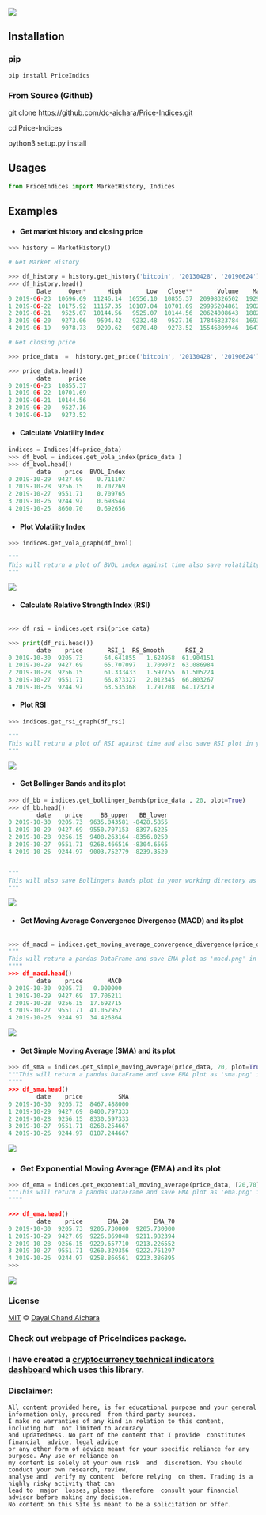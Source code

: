 

[![](https://img.shields.io/badge/PriceIndices-1.1.1-blue)](https://github.com/dc-aichara/PriceIndices)

## Installation 

### pip 

```
pip install PriceIndics
```

### From Source (Github)
 
 git clone https://github.com/dc-aichara/Price-Indices.git
 
 cd Price-Indices 
 
 python3 setup.py install
 
## Usages 
 
```python
from PriceIndices import MarketHistory, Indices

```
## Examples 

- #### Get market history and closing price

```python
>>> history = MarketHistory()

# Get Market History 

>>> df_history = history.get_history('bitcoin', '20130428', '20190624')  
>>> df_history.head()
        Date     Open*      High       Low   Close**       Volume    Market Cap
0 2019-06-23  10696.69  11246.14  10556.10  10855.37  20998326502  192970090355
1 2019-06-22  10175.92  11157.35  10107.04  10701.69  29995204861  190214124824
2 2019-06-21   9525.07  10144.56   9525.07  10144.56  20624008643  180293241528
3 2019-06-20   9273.06   9594.42   9232.48   9527.16  17846823784  169304784791
4 2019-06-19   9078.73   9299.62   9070.40   9273.52  15546809946  164780855869

# Get closing price

>>> price_data  =  history.get_price('bitcoin', '20130428', '20190624')  

>>> price_data.head()
        date     price
0 2019-06-23  10855.37
1 2019-06-22  10701.69
2 2019-06-21  10144.56
3 2019-06-20   9527.16
4 2019-06-19   9273.52

```

- #### Calculate Volatility Index

```python
indices = Indices(df=price_data)
>>> df_bvol = indices.get_vola_index(price_data )  
>>> df_bvol.head()
        date    price  BVOL_Index
0 2019-10-29  9427.69    0.711107
1 2019-10-28  9256.15    0.707269
2 2019-10-27  9551.71    0.709765
3 2019-10-26  9244.97    0.698544
4 2019-10-25  8660.70    0.692656

```

- #### Plot Volatility Index

```python
>>> indices.get_vola_graph(df_bvol)   

"""
This will return a plot of BVOL index against time also save volatility index plot in your working directory as 'bvol_index.png'
"""
```

<img src= 'plots/bvol_index.png' >

- #### Calculate Relative Strength Index (RSI)

```python

>>> df_rsi = indices.get_rsi(price_data)   

>>> print(df_rsi.head())
        date    price       RSI_1  RS_Smooth      RSI_2
0 2019-10-30  9205.73      64.641855   1.624958  61.904151
1 2019-10-29  9427.69      65.707097   1.709072  63.086984
2 2019-10-28  9256.15      61.333433   1.597755  61.505224
3 2019-10-27  9551.71      66.873327   2.012345  66.803267
4 2019-10-26  9244.97      63.535368   1.791208  64.173219


```

- #### Plot RSI

```python
>>> indices.get_rsi_graph(df_rsi)  

"""
This will return a plot of RSI against time and also save RSI plot in your working directory as 'rsi.png'
"""
```

<img src='plots/rsi.png' >

- #### Get Bollinger Bands and its plot

```python
>>> df_bb = indices.get_bollinger_bands(price_data , 20, plot=True) 
>>> df_bb.head()
        date    price     BB_upper   BB_lower
0 2019-10-30  9205.73  9635.043581 -8428.5855
1 2019-10-29  9427.69  9550.707153 -8397.6225
2 2019-10-28  9256.15  9408.263164 -8356.0250
3 2019-10-27  9551.71  9268.466516 -8304.6565
4 2019-10-26  9244.97  9003.752779 -8239.3520


"""
This will also save Bollingers bands plot in your working directory as 'bollinger_bands.png'
"""

```

<img src='plots/bollinger_bands.png'>


- #### Get Moving Average Convergence Divergence (MACD) and its plot

```python

>>> df_macd = indices.get_moving_average_convergence_divergence(price_data, plot=True)
"""
This will return a pandas DataFrame and save EMA plot as 'macd.png' in working directory. 
""""
>>> df_macd.head()
        date    price       MACD
0 2019-10-30  9205.73   0.000000
1 2019-10-29  9427.69  17.706211
2 2019-10-28  9256.15  17.692715
3 2019-10-27  9551.71  41.057952
4 2019-10-26  9244.97  34.426864


```

<img src='plots/macd.png'>

- #### Get Simple Moving Average (SMA) and its plot

```python
>>> df_sma = indices.get_simple_moving_average(price_data, 20, plot=True) 
"""This will return a pandas DataFrame and save EMA plot as 'sma.png' in working directory. 
""""
>>> df_sma.head()
        date    price          SMA
0 2019-10-30  9205.73  8467.488000
1 2019-10-29  9427.69  8400.797333
2 2019-10-28  9256.15  8330.597333
3 2019-10-27  9551.71  8268.254667
4 2019-10-26  9244.97  8187.244667


```

<img src='plots/sma.png'>

- ### Get Exponential Moving Average (EMA) and its plot

```python
>>> df_ema = indices.get_exponential_moving_average(price_data, [20,70], plot=True)
"""This will return a pandas DataFrame and save EMA plot as 'ema.png' in working directory. 
""""

>>> df_ema.head()
        date    price       EMA_20       EMA_70
0 2019-10-30  9205.73  9205.730000  9205.730000
1 2019-10-29  9427.69  9226.869048  9211.982394
2 2019-10-28  9256.15  9229.657710  9213.226552
3 2019-10-27  9551.71  9260.329356  9222.761297
4 2019-10-26  9244.97  9258.866561  9223.386895
>>> 


```

<img src='plots/ema.png' >

### License
 
[MIT](https://choosealicense.com/licenses/mit/) © [Dayal Chand Aichara](https://github.com/dc-aichara)


### Check out [webpage](https://dc-aichara.github.io/PriceIndices/) of PriceIndices package. 

### I have created a [cryptocurrency technical indicators dashboard](https://crypto-indicators-dashboard.herokuapp.com/) which uses this library. 
### Disclaimer: 

```
All content provided here, is for educational purpose and your general information only, procured  from third party sources.
I make no warranties of any kind in relation to this content, including but  not limited to accuracy
and updatedness. No part of the content that I provide  constitutes  financial  advice, legal advice 
or any other form of advice meant for your specific reliance for any purpose. Any use or reliance on
my content is solely at your own risk  and  discretion. You should conduct your own research, review, 
analyse and  verify my content  before relying  on them. Trading is a highly risky activity that can 
lead to  major  losses, please  therefore  consult your financial advisor before making any decision.
No content on this Site is meant to be a solicitation or offer.
```
